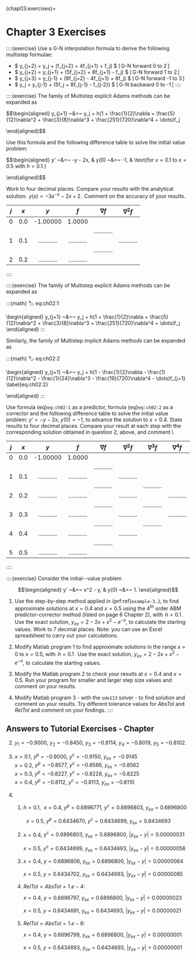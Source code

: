 (chap03:exercises)=
# Chapter 3 Exercises 

::::{exercise}
Use a G-N interpolation formula to derive the following multistep
formulae:

-   $ y_{j+2} = y_j + (f_{j+2} + 4f_{j+1} + f_j) $          [ G-N forward 0 to 2 ]
-   $ y_{j+2} = y_{j+1} + (5f_{j+2} + 8f_{j+1} - f_j) $     [ G-N forward 1 to 2 ]
-   $ y_{j+3} = y_{j-1} + (8f_{j+2} - 4f_{j+1} + 8f_j) $    [ G-N forward -1 to 3 ]
-   $ y_j     = y_{j-1} + (5f_j + 8f_{j-1} - f_{j-2}) $     [ G-N backward 0 to -1 ]
::::

::::{exercise}
The family of Multistep explicit Adams methods can be expanded as

$$\begin{aligned}
        y_{j+1} ~&=~ y_j + h(1 + \frac{1}{2}\nabla + \frac{5}{12}\nabla^2
        + \frac{3}{8}\nabla^3 + \frac{251}{720}\nabla^4 + \dots)f_j
        
\end{aligned}$$ 

Use this formula and the following difference table
to solve the initial value problem: 

$$\begin{aligned}
        y' ~&=~ -y - 2x, & y(0) ~&=~ -1,
        & \text{for $x = 0.1$ to $x = 0.5$ with $h = 0.1$.}
        
\end{aligned}$$

Work to four decimal places. Compare your results
with the analytical solution: $\,y(x) = -3e^{-x} - 2x + 2\,$.
Comment on the accuracy of your results.


| $j$ | $x$ | $y$ | $f$ | $\nabla f$ | $\nabla^2 f$ |
|:--:|:--:|:--:|:--:|:--:|:--:|
|0 | 0.0 | -1.00000 | 1.0000 |
|  |     |          |        |............|
|1 | 0.1 | ............   |  ............|      | ............|
|  |     |          |        |............|
|2 | 0.2 | ............   | ............ |
::::

::::{exercise}
The family of Multistep explicit Adams methods can be expanded as

:::{math}
:label: eq:ch02:1

\begin{aligned}
        y_{j+1} ~&=~ y_j + h(1 + \frac{1}{2}\nabla + \frac{5}{12}\nabla^2
        + \frac{3}{8}\nabla^3 + \frac{251}{720}\nabla^4 + \dots)f_j   
\end{aligned}
:::

Similarly, the family of Multistep implicit Adams
methods can be expanded as 

:::{math}
:label: eq:ch02:2

\begin{aligned}
        y_{j+1} ~&=~ y_j + h(1 - \frac{1}{2}\nabla - \frac{1}{12}\nabla^2
        - \frac{1}{24}\nabla^3 - \frac{19}{720}\nabla^4 - \dots)f_{j+1}
        \label{eq:ch02:2}
        
\end{aligned}
:::

 Use formula {eq}`eq:ch02:1` as a predictor, formula {eq}`eq:ch02:2`
as a corrector and the following difference
table to solve the initial value problem: $y' = -y -2x$,
$y(0) = -1$, to advance the solution to $x = 0.4$. State results to
four decimal places. Compare your result at each step with the
corresponding solution obtained in question 2, above, and comment.\

| $j$ | $x$ | $y$ | $f$ | $\nabla f$ | $\nabla^2 f$ | $\nabla^3 f$ | $\nabla^4 f$ | $\nabla^5 f$|
|:--:|:--:|:--:|:--:|:--:|:--:| :--:|:--:|:--:|
|0 | 0.0 | -1.00000 | 1.0000|
| | | | | ............|
|1 | 0.1 | ............| ............|   | ............|
| | | | | ............|   | ............|
|2 | 0.2 | ............| ............|   | ............|   | ............|
| | | | | ............|  |............|  |............|
|3 | 0.3 | ............| ............|  |............|  |............|
| | | | | ............|  |............|
|4 | 0.4 | ............| ............|  |............|
| | | | | ............|
|5 | 0.5 | ............| ............|

::::

::::{exercise}
Consider the initial--value problem 

$$\begin{aligned}
        y' ~&=~ x^2 - y, & y(0) ~&=~ 1.        
\end{aligned}$$

1.  Use the step-by-step method applied in {prf:ref}`example-3.2`, to find
    approximate solutions at $x = 0.4$ and $x = 0.5$ using the
    $4^\text{th}$ order ABM predictor-corrector method (listed on
    page 6 Chapter 2), with $\,h = 0.1\,$. Use the exact solution,
    $y_{ex} = 2 - 2x + x^2 - e^{-x}$, to calculate the starting
    values. Work to 7 decimal places. Note: you can use an Excel
    spreadsheet to carry out your calculations.

2.  Modify Matlab program 1 to find approximate solutions in the
    range $x = 0$ to $x=0.5$, with $\,h = 0.1\,$. Use the exact
    solution, $y_{ex} = 2 - 2x + x^2 - e^{-x}$, to calculate the
    starting values.

3.  Modify the Matlab program 2 to check your results at $x = 0.4$
    and $x = 0.5$. Run your program for smaller and larger step size
    values and comment on your results.

4.  Modify Matlab program 3 - with the `ode113` solver - to find
    solution and comment on your results. Try different tolerance
    values for *AbsTol* and *RelTol* and comment on your findings.
::::

## Answers to Tutorial Exercises - Chapter

2.  $y_1 = -0.9000$, $y_2 = -0.8450$, $y_3 = -0.8114$, $y_4 = -0.8019$,
    $y_5 = -0.8102$.

3.  $x = 0.1$, $y^p = -0.9000$, $y^c = -0.9150$, $y_{ex} = -0.9145$\
    $x = 0.2$, $y^p = -0.8577$, $y^c = -0.8566$, $y_{ex} = -0.8562$\
    $x = 0.3$, $y^p = -0.8227$, $y^c = -0.8228$, $y_{ex} = -0.8225$\
    $x = 0.4$, $y^p = -0.8112$, $y^c = -0.8113$, $y_{ex} = -0.8110$

4.  1.  $h = 0.1$,  $x = 0.4$, $y^p = 0.6896771$, $y^c = 0.6896803$,
        $y_{ex} = 0.6896800$

          $x = 0.5$, $y^p = 0.6434670$, $y^c = 0.6434699$,
        $y_{ex} = 0.6434693$

    2.  $x = 0.4$, $y^c = 0.6896803$, $y_{ex} = 0.6896800$,
        $|y_{ex} - y| = 0.00000031$

        $x = 0.5$, $y^c = 0.6434699$, $y_{ex} = 0.6434693$,
        $|y_{ex} - y| = 0.00000056$

    3.  $x = 0.4$, $y = 0.6896806$, $y_{ex} = 0.6896800$,
        $|y_{ex} - y| = 0.00000064$

        $x = 0.5$, $y = 0.6434702$, $y_{ex} = 0.6434693$,
        $|y_{ex} - y| = 0.00000085$

    4.  $\textit{RelTol} = \textit{AbsTol} = 1.e-4$:

        $x = 0.4$, $y = 0.6896797$, $y_{ex} = 0.6896800$,
        $|y_{ex} - y| = 0.00000023$

        $x = 0.5$, $y = 0.6434691$, $y_{ex} = 0.6434693$,
        $|y_{ex} - y| = 0.00000021$

    5.  $\textit{RelTol} = \textit{AbsTol} = 1.e-6$:

        $x = 0.4$, $y = 0.6896799$, $y_{ex} = 0.6896800$,
        $|y_{ex} - y| = 0.00000001$

        $x = 0.5$, $y = 0.6434693$, $y_{ex} = 0.6434693$,
        $|y_{ex} - y| = 0.00000001$

